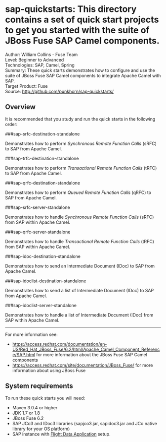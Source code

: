 sap-quickstarts: This directory contains a set of quick start projects to get you started with the suite of JBoss Fuse SAP Camel components.
=======================================================================================================================
Author: William Collins - Fuse Team  
Level: Beginner to Advanced  
Technologies: SAP, Camel, Spring  
Summary: These quick starts demonstrates how to configure and use the suite of JBoss Fuse SAP Camel components to integrate Apache Camel with SAP.       
Target Product: Fuse  
Source: <http://github.com/punkhorn/sap-quickstarts/>  

Overview  
--------  

It is recommended that you study and run the quick starts in the following order:  

###sap-srfc-destination-standalone  

Demonstrates how to perform *Synchronous Remote Function Calls* (sRFC) to SAP from Apache Camel.   

###sap-trfc-destination-standalone  

Demonstrates how to perform *Transactional Remote Function Calls* (tRFC) to SAP from Apache Camel.   

###sap-qrfc-destination-standalone  

Demonstrates how to perform *Queued Remote Function Calls* (qRFC) to SAP from Apache Camel.   

###sap-srfc-server-standalone  

Demonstrates how to handle *Synchronous Remote Function Calls* (sRFC) from SAP within Apache Camel.   
  
###sap-qrfc-server-standalone  

Demonstrates how to handle *Transactional Remote Function Calls* (tRFC) from SAP within Apache Camel.   

###sap-idoc-destination-standalone   

Demonstrates how to send an Intermediate Document (IDoc) to SAP from Apache Camel.   

###sap-idoclist-destination-standalone   

Demonstrates how to send a list of Intermediate Document (IDoc) to SAP from Apache Camel.   

###sap-idoclist-server-standalone   

Demonstrates how to handle a list of Intermediate Document (IDoc) from SAP within Apache Camel.   

-----
For more information see:

* <https://access.redhat.com/documentation/en-US/Red_Hat_JBoss_Fuse/6.2/html/Apache_Camel_Component_Reference/SAP.html> for more information about the JBoss Fuse SAP Camel components 
* <https://access.redhat.com/site/documentation/JBoss_Fuse/> for more information about using JBoss Fuse

System requirements
-------------------

To run these quick starts you will need:

* Maven 3.0.4 or higher
* JDK 1.7 or 1.8
* JBoss Fuse 6.2
* SAP JCo3 and IDoc3 libraries (sapjco3.jar, sapidoc3.jar and JCo native library for your OS platform)
* SAP instance with [Flight Data Application](http://help.sap.com/saphelp_erp60_sp/helpdata/en/db/7c623cf568896be10000000a11405a/content.htm) setup.



  
  